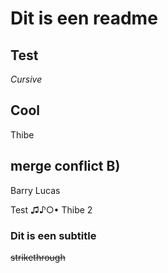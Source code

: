 # Dit is een readme

## Test

_Cursive_

## Cool

Thibe

## merge conflict B)

Barry
Lucas

Test
♫♪○•
Thibe 2

### Dit is een subtitle

~~strikethrough~~

